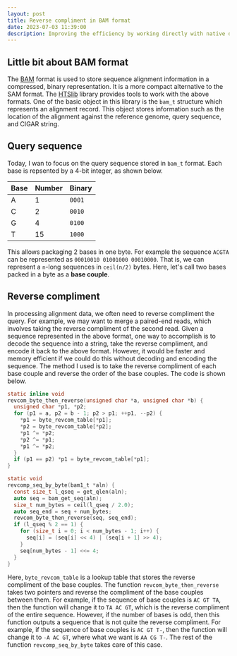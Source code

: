 ```yaml
---
layout: post
title: Reverse compliment in BAM format
date: 2023-07-03 11:39:00
description: Improving the efficiency by working directly with native data structure
---
```

## Little bit about BAM format

The [BAM](chrome-extension://efaidnbmnnnibpcajpcglclefindmkaj/https://samtools.github.io/hts-specs/SAMv1.pdf)
format is used to store sequence alignment information in a compressed,
binary representation. It is a more compact alternative to the SAM format. The
[HTSlib](https://github.com/samtools/htslib) library provides tools to work
with the above formats. One of the basic object in this
library is the `bam_t` structure which represents an alignment record. This
object stores information such as the location of the alignment against the
reference genome, query sequence, and CIGAR string.

## Query sequence

Today, I wan to focus on the query sequence stored in `bam_t` format. Each base is repsented by a 4-bit integer, as shown below.

| Base | Number | Binary   |
| ---- | ------ | -------- |
| A    | 1      | `0001` |
| C    | 2      | `0010` |
| G    | 4      | `0100` |
| T    | 15     | `1000` |

This allows packaging 2 bases in one byte. For example the sequence `ACGTA` can
be represented as `00010010 01001000 00010000`. That is, we can represent a
 `n`-long sequences in `ceil(n/2)` bytes. Here, let's call two bases packed in
 a byte as a **base couple**.

## Reverse compliment

 In processing alignment data, we often need to reverse compliment the query.
 For example, we may want to merge a paired-end reads, which involves taking
 the reverse compliment of the second read. Given a sequence represented in the
 above format, one way to accomplish is to decode the sequence into a string,
 take the reverse compliment, and encode it back to the above format. However,
 it would be faster and memory efficient if we could do this without decoding
 and encoding the sequence. The method I used is to take the reverse compliment
 of each base couple and reverse the order of the base couples. The code is
 shown below.

```c
static inline void
revcom_byte_then_reverse(unsigned char *a, unsigned char *b) {
  unsigned char *p1, *p2;
  for (p1 = a, p2 = b - 1; p2 > p1; ++p1, --p2) {
    *p1 = byte_revcom_table[*p1];
    *p2 = byte_revcom_table[*p2];
    *p1 ^= *p2;
    *p2 ^= *p1;
    *p1 ^= *p2;
  }
  if (p1 == p2) *p1 = byte_revcom_table[*p1];
}

static void
revcomp_seq_by_byte(bam1_t *aln) {
  const size_t l_qseq = get_qlen(aln);
  auto seq = bam_get_seq(aln);
  size_t num_bytes = ceil(l_qseq / 2.0);
  auto seq_end = seq + num_bytes;
  revcom_byte_then_reverse(seq, seq_end);
  if (l_qseq % 2 == 1) {
    for (size_t i = 0; i < num_bytes - 1; i++) {
      seq[i] = (seq[i] << 4) | (seq[i + 1] >> 4);
    }
    seq[num_bytes - 1] <<= 4;
  }
}
```

Here, `byte_revcom_table` is a lookup table that stores the reverse compliment
of the base couples. The function `revcom_byte_then_reverse` takes two pointers
and reverse the compliment of the base couples between them. For example, if
the sequence of base couples is `AC GT TA`, then the function will change it to
`TA AC GT`, which is the reverse compliment of the entire sequence. However,
if the number of bases is odd, then this function outputs a sequence that is
not quite the reverse compliment. For example, if the sequence of base couples
is `AC GT T-`, then the function will change it to `-A AC GT`, where what we
want is `AA CG T-`. The rest of the function `revcomp_seq_by_byte` takes care
of this case.
